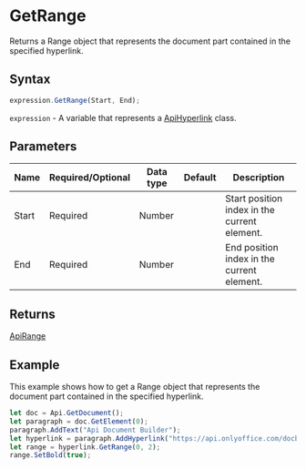 # GetRange

Returns a Range object that represents the document part contained in the specified hyperlink.

## Syntax

```javascript
expression.GetRange(Start, End);
```

`expression` - A variable that represents a [ApiHyperlink](../ApiHyperlink.md) class.

## Parameters

| **Name** | **Required/Optional** | **Data type** | **Default** | **Description** |
| ------------- | ------------- | ------------- | ------------- | ------------- |
| Start | Required | Number |  | Start position index in the current element. |
| End | Required | Number |  | End position index in the current element. |

## Returns

[ApiRange](../../ApiRange/ApiRange.md)

## Example

This example shows how to get a Range object that represents the document part contained in the specified hyperlink.

```javascript editor-docx
let doc = Api.GetDocument();
let paragraph = doc.GetElement(0);
paragraph.AddText("Api Document Builder");
let hyperlink = paragraph.AddHyperlink("https://api.onlyoffice.com/docbuilder/basic");
let range = hyperlink.GetRange(0, 2);
range.SetBold(true);
```
